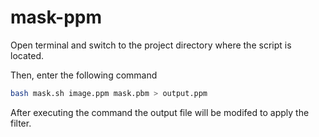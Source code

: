 # mask-ppm

Open terminal and switch to the project directory where the script is located.

Then, enter the following command
```bash 
bash mask.sh image.ppm mask.pbm > output.ppm
```

After executing the command the output file will be modifed to apply the filter.

